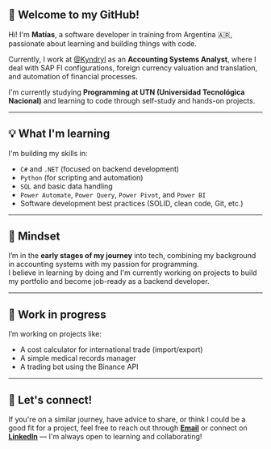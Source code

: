## 👋 Welcome to my GitHub!

Hi! I'm **Matías**, a software developer in training from Argentina 🇦🇷, passionate about learning and building things with code.

Currently, I work at [@Kyndryl](https://www.kyndryl.com/us/en) as an **Accounting Systems Analyst**, where I deal with SAP FI configurations, foreign currency valuation and translation, and automation of financial processes.

I'm currently studying **Programming at UTN (Universidad Tecnológica Nacional)** and learning to code through self-study and hands-on projects.

---

## 💡 What I'm learning

I'm building my skills in:

- `C#` and `.NET` (focused on backend development)
- `Python` (for scripting and automation)
- `SQL` and basic data handling
- `Power Automate`, `Power Query`, `Power Pivot`, and `Power BI`
- Software development best practices (SOLID, clean code, Git, etc.)

---

## 🧠 Mindset

I’m in the **early stages of my journey** into tech, combining my background in accounting systems with my passion for programming.  
I believe in learning by doing and I'm currently working on projects to build my portfolio and become job-ready as a backend developer.

---

## 🔨 Work in progress

I’m working on projects like:

- A cost calculator for international trade (import/export)
- A simple medical records manager
- A trading bot using the Binance API

---

## 🤝 Let's connect!

If you're on a similar journey, have advice to share, or think I could be a good fit for a project, feel free to reach out through [**Email**](mailto:vazquez.matias.e@gmail.com) or connect on [**LinkedIn**](https://www.linkedin.com/in/matias-e-vazquez/) — I'm always open to learning and collaborating!
